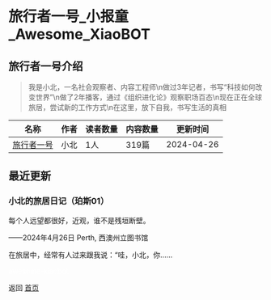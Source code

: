 # 旅行者一号_小报童_Awesome_XiaoBOT

## 旅行者一号介绍
> 我是小北，一名社会观察者、内容工程师\n做过3年记者，书写“科技如何改变世界”\n做了2年播客，通过《组织进化论》观察职场百态\n现在正在全球旅居，尝试新的工作方式\n在这里，放下自我，书写生活的真相  
  


|名称|作者|读者数量|内容数量|更新时间|
|---|---|---|---|---|
|[旅行者一号](https://xiaobot.net/p/Voyager1?refer=0b133df9-27dc-423b-8101-639049001c13)|小北|1人|319篇|2024-04-26|

## 最近更新
### 小北的旅居日记（珀斯01）

每个人远望都很好，近观，谁不是残垣断壁。

——2024年4月26日 Perth, 西澳州立图书馆

在旅居中，经常有人过来跟我说：“哇，小北，你......


<a href="https://github.com/Reno9527/awesome-xiaobot" style="color: white; text-decoration: none;">awesome-xiaobot</a>

返回 [首页](../README.md)

